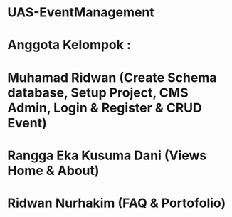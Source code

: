 # UAS-EventManagement

# Anggota Kelompok :
# Muhamad Ridwan (Create Schema database, Setup Project, CMS Admin, Login & Register & CRUD Event)
# Rangga Eka Kusuma Dani (Views Home & About)
# Ridwan Nurhakim (FAQ & Portofolio)